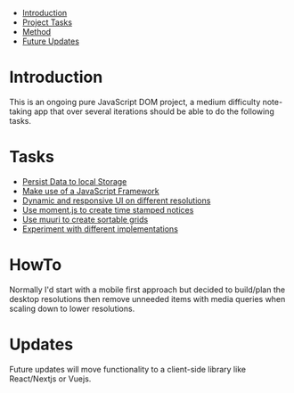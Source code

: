 - [Introduction](#Introduction)
- [Project Tasks](#Tasks)
- [Method](#HowTo)
- [Future Updates](#Updates)

# Introduction 
This is an ongoing pure JavaScript DOM project, a medium difficulty note-taking app that over several iterations should be able to do the following tasks.

# Tasks
- [Persist Data to local Storage]()
- [Make use of a JavaScript Framework]()
- [Dynamic and responsive UI on different resolutions]()
- [Use moment.js to create time stamped notices]()
- [Use muuri to create sortable grids]()
- [Experiment with different implementations]()


# HowTo
Normally I'd start with a mobile first approach but decided to build/plan the desktop resolutions then remove unneeded items with media queries when scaling down to lower resolutions.

# Updates
Future updates will move functionality to a client-side library like React/Nextjs or Vuejs.